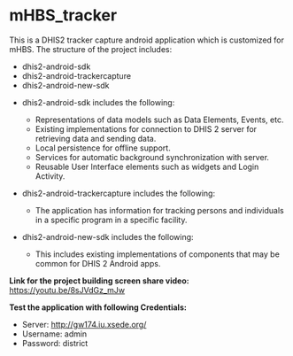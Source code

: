 # mHBS_tracker

This is a DHIS2 tracker capture android application which is customized for mHBS. The structure of the project includes:
* dhis2-android-sdk
* dhis2-android-trackercapture
* dhis2-android-new-sdk


-	dhis2-android-sdk includes the following:
    * Representations of data models such as Data Elements, Events, etc.
    * Existing implementations for connection to DHIS 2 server for retrieving data and sending data.
    * Local persistence for offline support.
    * Services for automatic background synchronization with server.
    * Reusable User Interface elements such as widgets and Login Activity.

-	dhis2-android-trackercapture includes the following:
    * The application has information for tracking persons and individuals in a specific program in a specific facility. 

-	dhis2-android-new-sdk includes the following:
    * This includes existing implementations of components that may be common for DHIS 2 Android apps.


**Link for the project building screen share video:**  https://youtu.be/8sJVdGz_mJw


**Test the application with following Credentials:**  
- Server: http://gw174.iu.xsede.org/
- Username: admin
- Password: district
